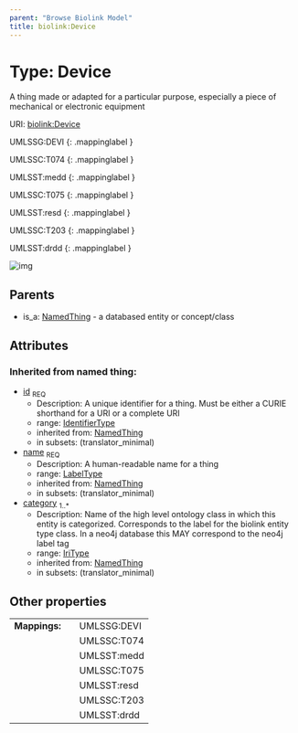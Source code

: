 ```yaml
---
parent: "Browse Biolink Model"
title: biolink:Device
---
```


# Type: Device


A thing made or adapted for a particular purpose, especially a piece of mechanical or electronic equipment

URI: [biolink:Device](https://w3id.org/biolink/vocab/Device)

UMLSSG:DEVI
{: .mappinglabel }

UMLSSC:T074
{: .mappinglabel }

UMLSST:medd
{: .mappinglabel }

UMLSSC:T075
{: .mappinglabel }

UMLSST:resd
{: .mappinglabel }

UMLSSC:T203
{: .mappinglabel }

UMLSST:drdd
{: .mappinglabel }

![img](http://yuml.me/diagram/nofunky;dir:TB/class/\[NamedThing]^-\[Device&#124;id(i):identifier_type;name(i):label_type;category(i):iri_type%20%2B])

## Parents

 *  is_a: [NamedThing](NamedThing.md) - a databased entity or concept/class

## Attributes


### Inherited from named thing:

 * [id](id.md)  <sub>REQ</sub>
    * Description: A unique identifier for a thing. Must be either a CURIE shorthand for a URI or a complete URI
    * range: [IdentifierType](types/IdentifierType.md)
    * inherited from: [NamedThing](NamedThing.md)
    * in subsets: (translator_minimal)
 * [name](name.md)  <sub>REQ</sub>
    * Description: A human-readable name for a thing
    * range: [LabelType](types/LabelType.md)
    * inherited from: [NamedThing](NamedThing.md)
    * in subsets: (translator_minimal)
 * [category](category.md)  <sub>1..*</sub>
    * Description: Name of the high level ontology class in which this entity is categorized. Corresponds to the label for the biolink entity type class. In a neo4j database this MAY correspond to the neo4j label tag
    * range: [IriType](types/IriType.md)
    * inherited from: [NamedThing](NamedThing.md)
    * in subsets: (translator_minimal)

## Other properties

|  |  |  |
| --- | --- | --- |
| **Mappings:** | | UMLSSG:DEVI |
|  | | UMLSSC:T074 |
|  | | UMLSST:medd |
|  | | UMLSSC:T075 |
|  | | UMLSST:resd |
|  | | UMLSSC:T203 |
|  | | UMLSST:drdd |

